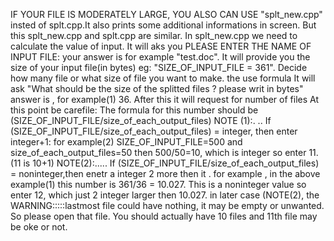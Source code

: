 IF YOUR FILE IS MODERATELY LARGE, YOU ALSO CAN USE "splt_new.cpp"  insted of splt.cpp.It also prints some additional informations in screen. But this splt_new.cpp and splt.cpp are similar.
In splt_new.cpp we need to calculate the value of input.
It will aks you  PLEASE ENTER THE NAME OF INPUT FILE: your answer is  for example "test.doc". It will provide you the 
 size of your input file(in bytes) eg: "SIZE_OF_INPUT_FILE = 361".  Decide how many file or what size of file you want to make. the use formula
 It will ask "What should be the size of the splitted files ? please writ in bytes" answer is , for example(1) 36. After this it will request for number of files
 At this point be carefile: The formula for this number should be (SIZE_OF_INPUT_FILE/size_of_each_output_files)
 NOTE (1):. ..  If (SIZE_OF_INPUT_FILE/size_of_each_output_files) = integer,  then enter integer+1: for example(2) SIZE_OF_INPUT_FILE=500 and
 size_of_each_output_files=50 then 500/50=10, which is integer so enter 11.(11 is 10+1)
NOTE(2):..... If (SIZE_OF_INPUT_FILE/size_of_each_output_files) = noninteger,then enetr a integer 2 more then it . 
 for example , in the above example(1) this number is 361/36 = 10.027. This is a noninteger value so enter 12, which just 2 integer larger then 10.027.
 in later case (NOTE(2), the WARNING:::::lastmost file could have nothing, it may be empty or unwanted. So please open that file. You should actually have 10 files and 11th file may be oke or not.
